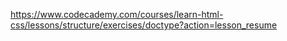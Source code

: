 https://www.codecademy.com/courses/learn-html-css/lessons/structure/exercises/doctype?action=lesson_resume
